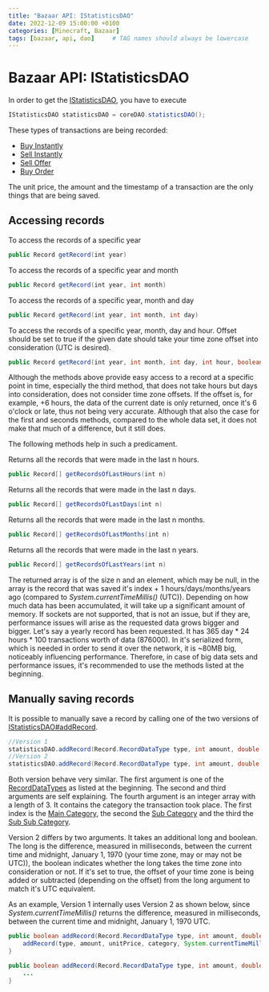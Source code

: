 ```yaml
---
title: "Bazaar API: IStatisticsDAO"
date: 2022-12-09 15:00:00 +0100
categories: [Minecraft, Bazaar]
tags: [bazaar, api, dao]     # TAG names should always be lowercase
---
```


# Bazaar API: IStatisticsDAO

In order to get the [IStatisticsDAO](/doc/bazaar-api/de/ancash/bazaar/core/dao/IStatisticsDAO.html), you have to execute
```java
IStatisticsDAO statisticsDAO = coreDAO.statisticsDAO();
```

These types of transactions are being recorded:
* [Buy Instantly](/doc/bazaar-api/de/ancash/bazaar/core/record/Record.RecordDataType.html#BUY_INSTANTLY)
* [Sell Instantly](/doc/bazaar-api/de/ancash/bazaar/core/record/Record.RecordDataType.html#SELL_INSTANTLY)
* [Sell Offer](/doc/bazaar-api/de/ancash/bazaar/core/record/Record.RecordDataType.html#SELL_OFFER)
* [Buy Order](/doc/bazaar-api/de/ancash/bazaar/core/record/Record.RecordDataType.html#BUY_ORDER)

The unit price, the amount and the timestamp of a transaction are the only things that are being saved.

## Accessing records

To access the records of a specific year
```java
public Record getRecord(int year)
```

To access the records of a specific year and month
```java
public Record getRecord(int year, int month)
```

To access the records of a specific year, month and day
```java
public Record getRecord(int year, int month, int day)
```

To access the records of a specific year, month, day and hour. Offset should be set to true if the given date should take your time zone offset into consideration (UTC is desired).
```java
public Record getRecord(int year, int month, int day, int hour, boolean offset)
```

Although the methods above provide easy access to a record at a specific point in time, especially the third method, that does not take hours but days into consideration, does not consider time zone offsets. If the offset is, for example, +6 hours, the data of the current date is only returned, once it's 6 o'clock or late, thus not being very accurate. Although that also the case for the first and seconds methods, compared to the whole data set, it does not make that much of a difference, but it still does.

The following methods help in such a predicament.

Returns all the records that were made in the last n hours.
```java
public Record[] getRecordsOfLastHours(int n)
```

Returns all the records that were made in the last n days.
```java
public Record[] getRecordsOfLastDays(int n)
```

Returns all the records that were made in the last n months.
```java
public Record[] getRecordsOfLastMonths(int n)
```

Returns all the records that were made in the last n years.
```java
public Record[] getRecordsOfLastYears(int n)
```

The returned array is of the size n and an element, which may be null, in the array is the record that was saved it's index + 1 hours/days/months/years ago (compared to *System.currentTimeMillis()* (UTC)). Depending on how much data has been accumulated, it will take up a significant amount of memory. If sockets are not supported, that is not an issue, but if they are, performance issues will arise as the requested data grows bigger and bigger. Let's say a yearly record has been requested. It has 365 day * 24 hours * 100 transactions worth of data (876000). In it's serialized form, which is needed in order to send it over the network, it is ~80MB big, noticeably influencing performance. Therefore, in case of big data sets and performance issues, it's recommended to use the methods listed at the beginning.

## Manually saving records
It is possible to manually save a record by calling one of the two versions of [IStatisticsDAO#addRecord](/doc/bazaar-api/de/ancash/bazaar/core/dao/IStatisticsDAO.html#addRecord-de.ancash.bazaar.core.record.Record.RecordDataType-int-double-int:A-).
```java
//Version 1
statisticsDAO.addRecord(Record.RecordDataType type, int amount, double unitPrice, int[] category);
//Version 2
statisticsDAO.addRecord(Record.RecordDataType type, int amount, double unitPrice, int[] category, long millis, boolean offset);
```
Both version behave very similar. 
The first argument is one of the [RecordDataTypes](/doc/bazaar-api/de/ancash/bazaar/core/record/Record.RecordDataType.html) as listed at the beginning.
The second and third arguments are self explaining.
The fourth argument is an integer array with a length of 3. It contains the category the transaction took place. The first index is the [Main Category]({{site.baseurl}}/posts/bazaar-api-category), the second the [Sub Category]({{site.baseurl}}/posts/bazaar-api-sub-category) and the third the [Sub Sub Category]({{site.baseurl}}/posts/bazaar-api-sub-sub-category).

Version 2 differs by two arguments. It takes an additional long and boolean. The long is the difference, measured in milliseconds, between the current time and midnight, January 1, 1970 (your time zone, may or may not be UTC)), the boolean indicates whether the long takes the time zone into consideration or not. If it's set to true, the offset of your time zone is being added or subtracted (depending on the offset) from the long argument to match it's UTC equivalent.

As an example, Version 1 internally uses Version 2 as shown below, since *System.currentTimeMillis()* returns the difference, measured in milliseconds, between the current time and midnight, January 1, 1970 UTC.
```java
public boolean addRecord(Record.RecordDataType type, int amount, double unitPrice, int[] category) {
    addRecord(type, amount, unitPrice, category, System.currentTimeMillis(), false);
}

public boolean addRecord(Record.RecordDataType type, int amount, double unitPrice, int[] category, long millis, boolean offset) {
    ...
}
```